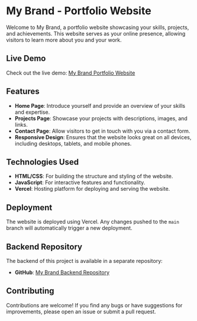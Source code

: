 # My Brand - Portfolio Website

Welcome to My Brand, a portfolio website showcasing your skills, projects, and achievements. This website serves as your online presence, allowing visitors to learn more about you and your work.

## Live Demo

Check out the live demo: [My Brand Portfolio Website](https://my-brand-client.vercel.app/)

## Features

- **Home Page**: Introduce yourself and provide an overview of your skills and expertise.
- **Projects Page**: Showcase your projects with descriptions, images, and links.
- **Contact Page**: Allow visitors to get in touch with you via a contact form.
- **Responsive Design**: Ensures that the website looks great on all devices, including desktops, tablets, and mobile phones.

## Technologies Used

- **HTML/CSS**: For building the structure and styling of the website.
- **JavaScript**: For interactive features and functionality.
- **Vercel**: Hosting platform for deploying and serving the website.

## Deployment

The website is deployed using Vercel. Any changes pushed to the `main` branch will automatically trigger a new deployment.

## Backend Repository

The backend of this project is available in a separate repository:

- **GitHub**: [My Brand Backend Repository](https://github.com/hbapte/My-Brand)

## Contributing

Contributions are welcome! If you find any bugs or have suggestions for improvements, please open an issue or submit a pull request.
